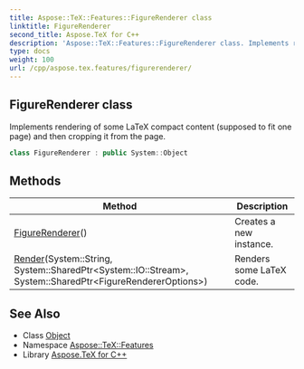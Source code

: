 ```yaml
---
title: Aspose::TeX::Features::FigureRenderer class
linktitle: FigureRenderer
second_title: Aspose.TeX for C++
description: 'Aspose::TeX::Features::FigureRenderer class. Implements rendering of some LaTeX compact content (supposed to fit one page) and then cropping it from the page in C++.'
type: docs
weight: 100
url: /cpp/aspose.tex.features/figurerenderer/
---
```

## FigureRenderer class


Implements rendering of some LaTeX compact content (supposed to fit one page) and then cropping it from the page.

```cpp
class FigureRenderer : public System::Object
```

## Methods

| Method | Description |
| --- | --- |
| [FigureRenderer](./figurerenderer/)() | Creates a new instance. |
| [Render](./render/)(System::String, System::SharedPtr\<System::IO::Stream\>, System::SharedPtr\<FigureRendererOptions\>) | Renders some LaTeX code. |
## See Also

* Class [Object](../../system/object/)
* Namespace [Aspose::TeX::Features](../)
* Library [Aspose.TeX for C++](../../)
